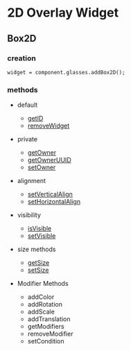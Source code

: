 # 2D Overlay Widget
## Box2D

### creation
`widget = component.glasses.addBox2D();`

### methods
* default
  * [getID](__getID)
  * [removeWidget](__getID)
* private
  * [getOwner](__getID)
  * [getOwnerUUID](__getID)
  * [setOwner](__getID)
* alignment
  * [setVerticalAlign](__getID)
  * [setHorizontalAlign](__getID)
* visibility
  * [isVisible](__getID)
  * [setVisible](__getID)
* size methods
  * [getSize](__getID)
  * [setSize](__getID)
  
* Modifier Methods
  * addColor
  * addRotation
  * addScale
  * addTranslation
  * getModifiers
  * removeModifier
  * setCondition